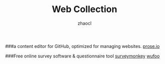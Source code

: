 ﻿---
layout: post
title: "Web Collection"
author: zhaocl
categories: memo
tags:   [Web, Collection]
---

###a content editor for GitHub, optimized for managing websites.
    [prose.io](http://prose.io/)


###Free online survey software & questionnaire tool
    [surveymonkey](http://www.surveymonkey.com/)
    [wufoo](http://www.wufoo.com/)
